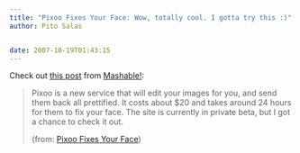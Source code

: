 ```yaml
---
title: "Pixoo Fixes Your Face: Wow, totally cool. I gotta try this :)"
author: Pito Salas


date: 2007-10-19T01:43:15
---
```




Check out [this post](<http://mashable.com/2007/10/18/pixoo/>) from
[Mashable!](<http://mashable.com>):

> Pixoo is a new service that will edit your images for you, and send them
> back all prettified. It costs about $20 and takes around 24 hours for them
> to fix your face. The site is currently in private beta, but I got a chance
> to check it out.
>
> (from: [Pixoo Fixes Your Face](<http://mashable.com/2007/10/18/pixoo/>))


